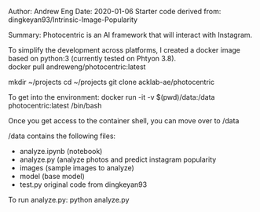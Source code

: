 Author: Andrew Eng
Date: 2020-01-06
Starter code derived from: dingkeyan93/Intrinsic-Image-Popularity

Summary:
Photocentric is an AI framework that will interact with Instagram.  

To simplify the development across platforms, I created a docker image based on python:3 (currently tested on Phtyon 3.8).  
docker pull andreweng/photocentric:latest

mkdir ~/projects
cd ~/projects
git clone acklab-ae/photocentric

To get into the environment:
docker run -it -v $(pwd)/data:/data photocentric:latest /bin/bash

Once you get access to the container shell, you can move over to /data

/data contains the following files:

- analyze.ipynb (notebook)
- analyze.py (analyze photos and predict instagram popularity
- images (sample images to analyze)
- model (base model)
- test.py original code from dingkeyan93

To run analyze.py:
  python analyze.py <image folder to analyze>



